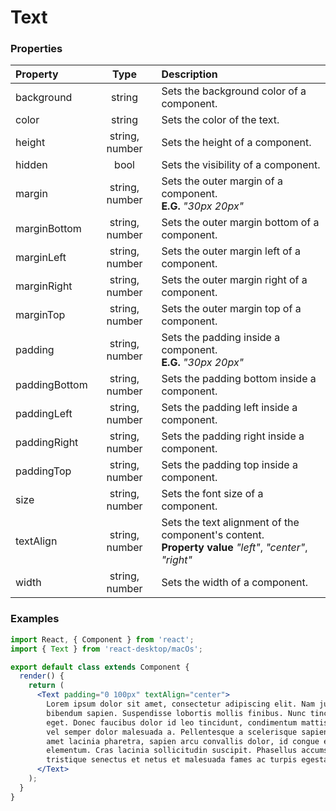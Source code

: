 # Text

### Properties

Property            | Type           | Description
:------------------ | :-------------:| :----------
background          | string         | Sets the background color of a component.
color               | string         | Sets the color of the text.
height              | string, number | Sets the height of a component.
hidden              | bool           | Sets the visibility of a component.
margin              | string, number | Sets the outer margin of a component.<br/>__E.G.__ _"30px 20px"_
marginBottom        | string, number | Sets the outer margin bottom of a component.
marginLeft          | string, number | Sets the outer margin left of a component.
marginRight         | string, number | Sets the outer margin right of a component.
marginTop           | string, number | Sets the outer margin top of a component.
padding             | string, number | Sets the padding inside a component.<br/>__E.G.__ _"30px 20px"_
paddingBottom       | string, number | Sets the padding bottom inside a component.
paddingLeft         | string, number | Sets the padding left inside a component.
paddingRight        | string, number | Sets the padding right inside a component.
paddingTop          | string, number | Sets the padding top inside a component.
size                | string, number | Sets the font size of a component.
textAlign           | string, number | Sets the text alignment of the component's content.<br/>__Property value__ _"left"_, _"center"_, _"right"_
width               | string, number | Sets the width of a component.

### Examples

```jsx
import React, { Component } from 'react';
import { Text } from 'react-desktop/macOs';

export default class extends Component {
  render() {
    return (
      <Text padding="0 100px" textAlign="center">
        Lorem ipsum dolor sit amet, consectetur adipiscing elit. Nam justo urna, posuere vitae est et, accumsan
        bibendum sapien. Suspendisse lobortis mollis finibus. Nunc tincidunt enim est, efficitur semper dolor luctus
        eget. Donec faucibus dolor id leo tincidunt, condimentum mattis augue finibus. Etiam hendrerit ipsum nisi,
        vel semper dolor malesuada a. Pellentesque a scelerisque sapien, quis interdum odio. Nulla posuere, velit sit
        amet lacinia pharetra, sapien arcu convallis dolor, id congue erat lectus nec sem. Praesent pretium a nisi et
        elementum. Cras lacinia sollicitudin suscipit. Phasellus accumsan felis odio. Pellentesque habitant morbi
        tristique senectus et netus et malesuada fames ac turpis egestas.
      </Text>
    );
  }
}
```
